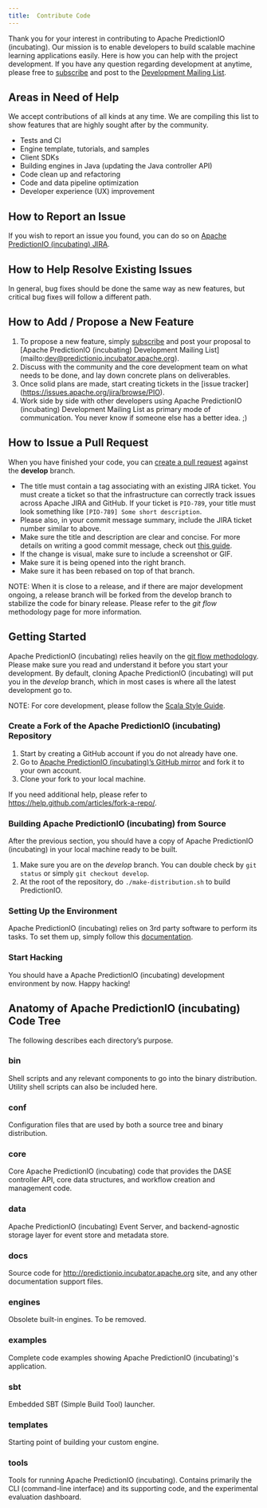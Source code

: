 ```yaml
---
title:  Contribute Code
---
```


Thank you for your interest in contributing to Apache PredictionIO (incubating).
Our mission is to enable developers to build scalable machine learning
applications easily. Here is how you can help with the project development. If
you have any question regarding development at anytime, please free to
[subscribe](mailto:dev-subscribe@predictionio.incubator.apache.org) and post to
the [Development Mailing
List](mailto:dev-subscribe@predictionio.incubator.apache.org).

## Areas in Need of Help

We accept contributions of all kinds at any time. We are compiling this list to
show features that are highly sought after by the community.

- Tests and CI
- Engine template, tutorials, and samples
- Client SDKs
- Building engines in Java (updating the Java controller API)
- Code clean up and refactoring
- Code and data pipeline optimization
- Developer experience (UX) improvement

## How to Report an Issue

If you wish to report an issue you found, you can do so on [Apache PredictionIO
(incubating) JIRA](https://issues.apache.org/jira/browse/PIO).

## How to Help Resolve Existing Issues

In general, bug fixes should be done the same way as new features, but critical
bug fixes will follow a different path.

## How to Add / Propose a New Feature

1. To propose a new feature, simply
   [subscribe](mailto:dev-subscribe@predictionio.incubator.apache.org) and post
   your proposal to [Apache PredictionIO (incubating) Development Mailing List]
   (mailto:dev@predictionio.incubator.apache.org).
2. Discuss with the community and the core development team on what needs to be
   done, and lay down concrete plans on deliverables.
3. Once solid plans are made, start creating tickets in the [issue tracker]
   (https://issues.apache.org/jira/browse/PIO).
4. Work side by side with other developers using Apache PredictionIO
   (incubating) Development Mailing List as primary mode of communication. You
   never know if someone else has a better idea. ;)


## How to Issue a Pull Request

When you have finished your code, you can [create a pull
request](https://help.github.com/articles/creating-a-pull-request/) against the
**develop** branch.

- The title must contain a tag associating with an existing JIRA ticket. You
  must create a ticket so that the infrastructure can correctly track issues
  across Apache JIRA and GitHub. If your ticket is `PIO-789`, your title must
  look something like `[PIO-789] Some short description`.
- Please also, in your commit message summary, include the JIRA ticket number
  similar to above.
- Make sure the title and description are clear and concise. For more details on
  writing a good commit message, check out [this
  guide](http://tbaggery.com/2008/04/19/a-note-about-git-commit-messages.html).
- If the change is visual, make sure to include a screenshot or GIF.
- Make sure it is being opened into the right branch.
- Make sure it has been rebased on top of that branch.

NOTE: When it is close to a release, and if there are major development ongoing,
a release branch will be forked from the develop branch to stabilize the code
for binary release. Please refer to the *git flow* methodology page for more
information.

## Getting Started

Apache PredictionIO (incubating) relies heavily on the [git flow methodology](
http://nvie.com/posts/a-successful-git-branching-model/). Please make sure you
read and understand it before you start your development. By default, cloning
Apache PredictionIO (incubating) will put you in the *develop* branch, which in
most cases is where all the latest development go to.

NOTE: For core development, please follow the [Scala Style Guide](http://docs.scala-lang.org/style/).

### Create a Fork of the Apache PredictionIO (incubating) Repository

1. Start by creating a GitHub account if you do not already have one.
2. Go to [Apache PredictionIO (incubating)’s GitHub
   mirror](https://github.com/PredictionIO/PredictionIO) and fork it to your own
   account.
3. Clone your fork to your local machine.

If you need additional help, please refer to
https://help.github.com/articles/fork-a-repo/.

### Building Apache PredictionIO (incubating) from Source

After the previous section, you should have a copy of Apache PredictionIO
(incubating) in your local machine ready to be built.

1. Make sure you are on the *develop* branch. You can double check by `git
   status` or simply `git checkout develop`.
2. At the root of the repository, do `./make-distribution.sh` to build
   PredictionIO.

### Setting Up the Environment

Apache PredictionIO (incubating) relies on 3rd party software to perform its
tasks. To set them up, simply follow this [documentation](
http://docs.prediction.io/install/install-sourcecode/#installing-dependencies).

### Start Hacking

You should have a Apache PredictionIO (incubating) development environment by
now. Happy hacking!

## Anatomy of Apache PredictionIO (incubating) Code Tree

The following describes each directory’s purpose.

### bin

Shell scripts and any relevant components to go into the binary distribution.
Utility shell scripts can also be included here.

### conf

Configuration files that are used by both a source tree and binary distribution.

### core

Core Apache PredictionIO (incubating) code that provides the DASE controller
API, core data structures, and workflow creation and management code.

### data

Apache PredictionIO (incubating) Event Server, and backend-agnostic storage
layer for event store and metadata store.

### docs

Source code for http://predictionio.incubator.apache.org site, and any other
documentation support files.

### engines

Obsolete built-in engines. To be removed.

### examples

Complete code examples showing Apache PredictionIO (incubating)'s application.

### sbt

Embedded SBT (Simple Build Tool) launcher.

### templates

Starting point of building your custom engine.

### tools

Tools for running Apache PredictionIO (incubating). Contains primarily the CLI
(command-line interface) and its supporting code, and the experimental
evaluation dashboard.
